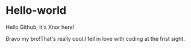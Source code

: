 # Hello-world
Hello Github, it's Xnor here!

Bravo my bro!That's really cool.I fell in love with coding at the frist sight.
